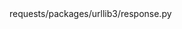 <change>
<file change-number-for-this-file="1">requests/packages/urllib3/response.py</file>
<original line-count="7" no-ellipsis="true"><![CDATA[
from ._collections import HTTPHeaderDict
from .exceptions import ProtocolError, DecodeError, ReadTimeoutError
from .packages.six import string_types as basestring, binary_type
from .connection import HTTPException, BaseSSLError
from .util.response import is_fp_closed
]]></original>
<modified no-ellipsis="true"><![CDATA[
from ._collections import HTTPHeaderDict
from .exceptions import ProtocolError, DecodeError, ReadTimeoutError
from .packages.six import string_types as basestring, binary_type
from .connection import HTTPException, BaseSSLError
from .util.response import is_fp_closed
import socket
import requests
]]></modified>
</change>